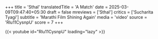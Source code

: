 +++
title = 'Sthal'
translatedTitle = 'A Match'
date = 2025-03-09T09:47:40+05:30
draft = false
mreviews = ['Sthal']
critics = ['Sucharita Tyagi']
subtitle = 'Marathi Film Shining Again'
media = 'video'
source = 'Rlu11CysnpU'
score = 7
+++

{{< youtube id="Rlu11CysnpU" loading="lazy" >}}
